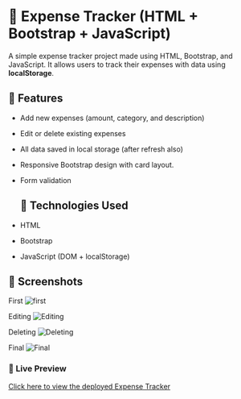 # 💸 Expense Tracker (HTML + Bootstrap + JavaScript)

A simple expense tracker project made using HTML, Bootstrap, and JavaScript. It allows users to track their expenses with data using **localStorage**.

## 🚀 Features

- Add new expenses (amount, category, and description)
- Edit or delete existing expenses
- All data saved in local storage (after refresh also)
- Responsive Bootstrap design with card layout.
- Form validation

  ## 🔧 Technologies Used

- HTML
- Bootstrap 
- JavaScript (DOM + localStorage)

## 📸 Screenshots
First 
![first](https://github.com/user-attachments/assets/80c9fb25-6041-4342-8ab7-09428aa45373)

Editing
![Editing](https://github.com/user-attachments/assets/e76a00b4-3068-44f1-a7c2-58e138bf58e5)

Deleting
![Deleting](https://github.com/user-attachments/assets/2aa97799-72bb-449f-81b1-b4e4c41ce933)

Final
![Final](https://github.com/user-attachments/assets/f584a17a-eb88-4a56-9238-e87a88e3d7b9)


### 🔗 Live Preview
[Click here to view the deployed Expense Tracker](https://expense-tracker-1-six.vercel.app/)



